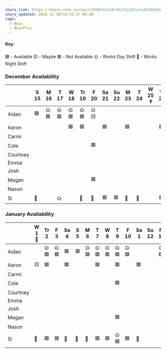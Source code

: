 ```yaml
---
share_link: https://share.note.sx/sacil259#1G4uIBo3blVCp2OJvcbuN1Q8pNXziwmEd6NnnoTxsuM
share_updated: 2024-12-10T14:52:37-05:00
tags:
  - Boys
  - BoysPlus
---
```

##### Key:
🟩 - Available
🟨 - Maybe
🟥 - Not Available
🌞 - Works Day Shift
🌚 - Works Night Shift
### December Availability

|          | S 15 | M 16 | T 17 | W 18 | Tr 19 | F 20 | Sa 21 | Su 22 | M 23 | T 24 | W 25 ✝️ | Tr 26 | F 27 | Sa 28 | S 29 | M 30 | T 31 |
| -------- | ---- | ---- | ---- | ---- | ----- | ---- | ----- | ----- | ---- | ---- | ------- | ----- | ---- | ----- | ---- | ---- | ---- |
| Aidan    | 🟩   | 🌞🟩 | 🌞🟩 | 🌞🟩 | 🌞🟥  | 🌞🟨 |       |       |      |      |         |       |      |       |      |      |      |
| Aaron    |      |      |      | 🟩   | 🟩    |      | 🟩    |       | 🟩   |      |         | 🟩    |      |       |      | 🟩   | 🟩   |
| Carmi    |      |      |      |      |       |      |       |       |      |      |         |       |      |       |      |      |      |
| Cole     |      |      |      |      |       | 🟩   |       |       |      |      |         |       |      |       |      |      |      |
| Courtney |      |      |      |      |       |      |       |       |      |      |         |       |      |       |      |      |      |
| Emma     |      |      |      |      |       |      |       |       |      |      |         |       |      |       |      |      |      |
| Josh     |      |      |      |      |       |      |       |       |      |      |         |       |      |       |      |      |      |
| Megan    |      |      |      |      |       | 🟩   |       |       |      |      |         |       |      |       |      |      |      |
| Nason    |      |      |      |      |       |      |       |       |      |      |         |       |      |       |      |      |      |
| Si       | 🌚   |      | 🌞   |      | 🌚    | 🌚   | 🟥    | 🟥    | 🌚   | 🌚   |         | 🟥    | 🟨   | 🌚    | 🌚   | 🟩   | 🟥   |
### January Availability

|          | W 1 🎉 | Tr 2 | F 3  | Sa 4 | S 5 | M 6  | T 7  | W 8  | T 9  | F 10 | Sa 1 | Su 12 | M 13 | T 14 | W 15 |
| -------- | ------ | ---- | ---- | ---- | --- | ---- | ---- | ---- | ---- | ---- | ---- | ----- | ---- | ---- | ---- |
| Aidan    |        | 🌞🟩 | 🌞🟩 | 🟩   | 🟩  | 🌞🟩 | 🌞🟩 | 🌞🟩 | 🌞🟩 | 🌞🟩 |      |       | 🌞🟩 | 🌞🟩 | 🌞🟩 |
| Aaron    | 🟨     | 🟩   |      | 🟩   |     |      | 🟩   |      | 🟩   |      | 🟩   |       |      | 🟩   |      |
| Carmi    |        |      |      |      |     |      |      |      |      |      |      |       |      |      |      |
| Cole     |        |      |      |      |     |      |      |      | 🟩   |      |      |       |      |      |      |
| Courtney |        |      |      |      |     |      |      |      |      |      |      |       |      |      |      |
| Emma     |        |      |      |      |     |      |      |      |      |      |      |       |      |      |      |
| Josh     |        |      |      |      |     |      |      |      |      |      |      |       |      |      |      |
| Megan    |        |      |      |      |     |      |      |      | 🟩   |      |      |       |      |      |      |
| Nason    |        |      |      |      |     |      |      |      |      |      |      |       |      |      |      |
| Si       | 🌚     | 🟩   | 🟥   | 🌚   | 🌚  | 🌚   | 🟩   | 🟩   | 🌞🟩 | 🟩   | 🌚   |       |      |      |      |

